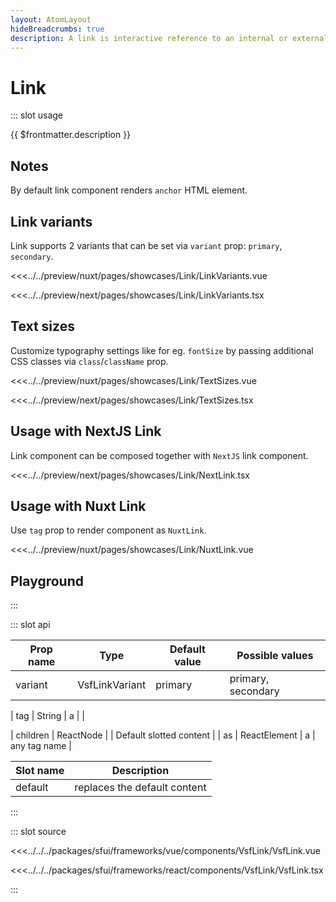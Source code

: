 ```yaml
---
layout: AtomLayout
hideBreadcrumbs: true
description: A link is interactive reference to an internal or external resource.
---
```

# Link

::: slot usage

{{ $frontmatter.description }}

## Notes

By default link component renders `anchor` HTML element.

## Link variants

Link supports 2 variants that can be set via `variant` prop: `primary`, `secondary`.

<Showcase showcase-name="Link/LinkVariants">

<!-- vue -->
<<<../../preview/nuxt/pages/showcases/Link/LinkVariants.vue
<!-- end vue -->
<!-- react -->
<<<../../preview/next/pages/showcases/Link/LinkVariants.tsx
<!-- end react -->
</Showcase>

## Text sizes

<Showcase showcase-name="Link/TextSizes">

Customize typography settings like for eg. `fontSize` by passing additional CSS classes via `class`/`className` prop.

<!-- vue -->
<<<../../preview/nuxt/pages/showcases/Link/TextSizes.vue
<!-- end vue -->
<!-- react -->
<<<../../preview/next/pages/showcases/Link/TextSizes.tsx
<!-- end react -->
</Showcase>


<!-- react -->
## Usage with NextJS Link

Link component can be composed together with `NextJS` link component.

<Showcase showcase-name="Link/NextLink">
<<<../../preview/next/pages/showcases/Link/NextLink.tsx
</Showcase>
<!-- end react -->

<!-- vue -->
## Usage with Nuxt Link

Use `tag` prop to render component as `NuxtLink`.

<Showcase showcase-name="Link/NuxtLink">
<<<../../preview/nuxt/pages/showcases/Link/NuxtLink.vue
</Showcase>
<!-- end vue -->


## Playground

<Generate />
:::

::: slot api

| Prop name | Type             | Default value | Possible values    |
| --------- | ---------------- | ------------- | ------------------ |
| variant   | VsfLinkVariant   | primary       | primary, secondary |
<!-- vue -->
| tag | String | a | |
<!-- end vue -->
<!-- react -->
| children | ReactNode | | Default slotted content |
| as | ReactElement | a | any tag name |
<!-- end react -->

<!-- vue -->
| Slot name | Description                  |
| --------- | ---------------------------- |
| default   | replaces the default content |
<!-- end vue -->

:::

::: slot source
<SourceCode>
<!-- vue -->
<<<../../../packages/sfui/frameworks/vue/components/VsfLink/VsfLink.vue
<!-- end vue -->
<!-- react -->
<<<../../../packages/sfui/frameworks/react/components/VsfLink/VsfLink.tsx
<!-- end react -->
</SourceCode>
:::